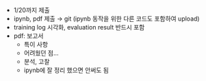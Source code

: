 - 1/20까지 제출
- ipynb, pdf 제출 → git (ipynb 동작을 위한 다른 코드도 포함하여 upload)
- training log 시각화, evaluation result 반드시 포함
- pdf: 보고서
    - 특이 사항
    - 어려웠던 점…
    - 분석, 고찰
    - ipynb에 잘 정리 했으면 안써도 됨
